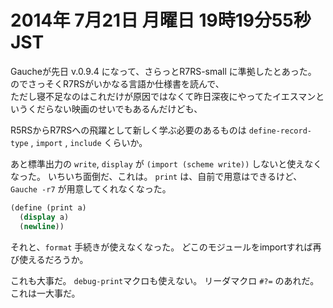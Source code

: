 2014年 7月21日 月曜日 19時19分55秒 JST
===

Gaucheが先日 v.0.9.4 になって、さらっとR7RS-small に準拠したとあった。  
のでさっそくR7RSがいかなる言語か仕様書を読んで、  
ただし寝不足なのはこれだけが原因ではなくて昨日深夜にやってたイエスマンというくだらない映画のせいでもあるんだけども、  

R5RSからR7RSへの飛躍として新しく学ぶ必要のあるものは
`define-record-type` , `import` , `include`
くらいか。

あと標準出力の `write`, `display` が `(import (scheme write))` しないと使えなくなった。
いちいち面倒だ、これは。
`print` は、自前で用意はできるけど、
`Gauche -r7` が用意してくれなくなった。

```scheme
(define (print a)
  (display a)
  (newline))
```

それと、`format` 手続きが使えなくなった。
どこのモジュールをimportすれば再び使えるだろうか。

これも大事だ。
`debug-print`マクロも使えない。
リーダマクロ `#?=` のあれだ。
これは一大事だ。

<script src="https://gist.github.com/cympfh/22f4fec601747d9b72b9.js"></script>
